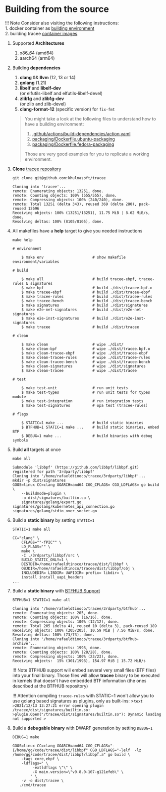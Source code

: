 # Building from the source

!!! Note
    Consider also visiting the following instructions:  
    1. docker container as [building environment](./environment.md)  
    2. building tracee [container images](./containers.md)  

1. Supported **Architectures**

    1. x86_64 (amd64)
    1. aarch64 (arm64)

2. Building **dependencies**

    1. **clang** && **llvm** (12, 13 or 14)
    1. **golang** (1.21)
    1. **libelf** and **libelf-dev**  
       (or elfutils-libelf and elfutils-libelf-devel)
    1. **zlib1g** and **zlib1g-dev**  
       (or zlib and zlib-devel)
    1. **clang-format-12** (specific version) for `fix-fmt`

    > You might take a look at the following files to understand how to have a
    > building environment:
    >
    > 1. [.github/actions/build-dependencies/action.yaml](https://github.com/khulnasoft/tracee/blob/main/.github/actions/build-dependencies/action.yaml)
    > 1. [packaging/Dockerfile.ubuntu-packaging](https://github.com/khulnasoft/tracee/blob/main/packaging/Dockerfile.ubuntu-packaging)
    > 1. [packaging/Dockerfile.fedora-packaging](https://github.com/khulnasoft/tracee/blob/main/packaging/Dockerfile.fedora-packaging)
    >
    > Those are very good examples for you to replicate a working environment.

3. **Clone** [tracee repository](https://github.com/khulnasoft/tracee/)

    ```console
    git clone git@github.com:khulnasoft/tracee
    ```

    ```text
    Cloning into 'tracee'...
    remote: Enumerating objects: 13251, done.
    remote: Counting objects: 100% (555/555), done.
    remote: Compressing objects: 100% (240/240), done.
    remote: Total 13251 (delta 343), reused 369 (delta 280), pack-reused 12696
    Receiving objects: 100% (13251/13251), 11.75 MiB | 8.62 MiB/s, done.
    Resolving deltas: 100% (8105/8105), done.
    ```

4. All makefiles have a **help** target to give you needed instructions

    ```console
    make help
    ```

    ```text
    # environment

        $ make env                      # show makefile environment/variables

    # build

        $ make all                      # build tracee-ebpf, tracee-rules & signatures
        $ make bpf                      # build ./dist/tracee.bpf.o
        $ make tracee-ebpf              # build ./dist/tracee-ebpf
        $ make tracee-rules             # build ./dist/tracee-rules
        $ make tracee-bench             # build ./dist/tracee-bench
        $ make signatures               # build ./dist/signatures
        $ make e2e-net-signatures       # build ./dist/e2e-net-signatures
        $ make e2e-inst-signatures      # build ./dist/e2e-inst-signatures
        $ make tracee                   # build ./dist/tracee

    # clean

        $ make clean                    # wipe ./dist/
        $ make clean-bpf                # wipe ./dist/tracee.bpf.o
        $ make clean-tracee-ebpf        # wipe ./dist/tracee-ebpf
        $ make clean-tracee-rules       # wipe ./dist/tracee-rules
        $ make clean-tracee-bench       # wipe ./dist/tracee-bench
        $ make clean-signatures         # wipe ./dist/signatures
        $ make clean-tracee             # wipe ./dist/tracee

    # test

        $ make test-unit                # run unit tests
        $ make test-types               # run unit tests for types module
        $ make test-integration         # run integration tests
        $ make test-signatures          # opa test (tracee-rules)

    # flags

        $ STATIC=1 make ...             # build static binaries
        $ BTFHUB=1 STATIC=1 make ...    # build static binaries, embed BTF
        $ DEBUG=1 make ...              # build binaries with debug symbols
    ```

5. Build **all** targets at once

    ```console
    make all
    ```

    ```text
    Submodule 'libbpf' (https://github.com/libbpf/libbpf.git) registered for path '3rdparty/libbpf'
    Cloning into '/home/rafaeldtinoco/tracee/3rdparty/libbpf'...
    mkdir -p dist/signatures
    GOOS=linux CC=clang GOARCH=amd64 CGO_CFLAGS= CGO_LDFLAGS= go build \
        --buildmode=plugin \
        -o dist/signatures/builtin.so \
        signatures/golang/export.go signatures/golang/kubernetes_api_connection.go signatures/golang/stdio_over_socket.go
    ```

6. Build a **static binary** by setting `STATIC=1`

    ```console
    STATIC=1 make all
    ```

    ```text
    CC="clang" \
        CFLAGS=""-fPIC"" \
        LD_FLAGS="" \
        make \
        -C ./3rdparty/libbpf/src \
        BUILD_STATIC_ONLY=1 \
        DESTDIR=/home/rafaeldtinoco/tracee/dist/libbpf \
        OBJDIR=/home/rafaeldtinoco/tracee/dist/libbpf/obj \
        INCLUDEDIR= LIBDIR= UAPIDIR= prefix= libdir= \
        install install_uapi_headers
    ...
    ```

7. Build a **static binary** with [BTFHUB Support](https://github.com/aquasecurity/btfhub)

    ```console
    BTFHUB=1 STATIC=1 make all
    ```

    ```text
    Cloning into '/home/rafaeldtinoco/tracee/3rdparty/btfhub'...
    remote: Enumerating objects: 205, done.
    remote: Counting objects: 100% (16/16), done.
    remote: Compressing objects: 100% (12/12), done.
    remote: Total 205 (delta 4), reused 10 (delta 3), pack-reused 189
    Receiving objects: 100% (205/205), 10.59 MiB | 7.56 MiB/s, done.
    Resolving deltas: 100% (73/73), done.
    Cloning into '/home/rafaeldtinoco/tracee/3rdparty/btfhub-archive'...
    remote: Enumerating objects: 1993, done.
    remote: Counting objects: 100% (28/28), done.
    remote: Compressing objects: 100% (23/23), done.
    Receiving objects:  15% (301/1993), 154.97 MiB | 15.72 MiB/s
    ```

    !!! Note
        BTFHUB support will embed several very small files (BTF files) into your
        final binary. Those files will allow **tracee** binary to be executed
        in kernels that doesn't have embedded BTF information (the ones described
        at the BTFHUB repository)

    !!! Attention
        compiling `tracee-rules` with STATIC=1 won't allow you to use golang based
        signatures as plugins, only as built-ins:
        >```text
        >2021/12/13 13:27:21 error opening plugin /tracee/dist/signatures/builtin.so:
        >plugin.Open("/tracee/dist/signatures/builtin.so"): Dynamic loading not supported
        >```

8. Build a **debugable binary** with DWARF generation by setting `DEBUG=1`

    ```console
    DEBUG=1 make
    ```
    
    ```text
    GOOS=linux CC=clang GOARCH=amd64 CGO_CFLAGS="-I/home/gg/code/tracee/dist/libbpf" CGO_LDFLAGS="-lelf  -lz  /home/gg/code/tracee/dist/libbpf/libbpf.a" go build \
        -tags core,ebpf \
        -ldflags=" \
             -extldflags \"\" \
             -X main.version=\"v0.8.0-107-g121efeb\" \
            " \
        -v -o dist/tracee \
       ./cmd/tracee
    ```
